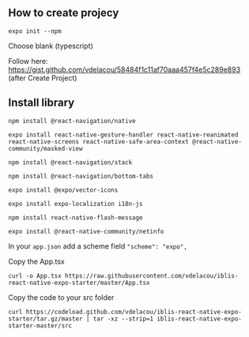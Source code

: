 ## How to create projecy

`expo init --npm`

Choose blank (typescript)

Follow here: https://gist.github.com/vdelacou/58484f1c11af70aaa457f4e5c289e893 (after Create Project)

## Install library

`npm install @react-navigation/native`

`expo install react-native-gesture-handler react-native-reanimated react-native-screens react-native-safe-area-context @react-native-community/masked-view`

`npm install @react-navigation/stack`

`npm install @react-navigation/bottom-tabs`

`expo install @expo/vector-icons`

`expo install expo-localization i18n-js`

`npm install react-native-flash-message`

`expo install @react-native-community/netinfo`

In your `app.json` add a scheme field `"scheme": "expo",`

Copy the App.tsx

`curl -o App.tsx https://raw.githubusercontent.com/vdelacou/iblis-react-native-expo-starter/master/App.tsx`

Copy the code to your src folder

`curl https://codeload.github.com/vdelacou/iblis-react-native-expo-starter/tar.gz/master | tar -xz --strip=1 iblis-react-native-expo-starter-master/src`